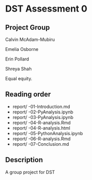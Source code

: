 # DST Assessment 0

## Project Group

Calvin McAdam-Mubiru

Emelia Osborne

Erin Pollard

Shreya Shah

Equal equity.

## Reading order

* report/
  -01-Introduction.md
* report/
  -02-PyAnalysis.ipynb
* report/
  -03-PyAnalysis.ipynb
* report/
  -04-R-analysis.Rmd
* report/
  -04-R-analysis.html
* report/
  -05-PythonAnalysis.ipynb
* report/
  -06-R-analysis.Rmd
* report/
  -07-Conclusion.md
  
  
## Description 
A group project for DST
